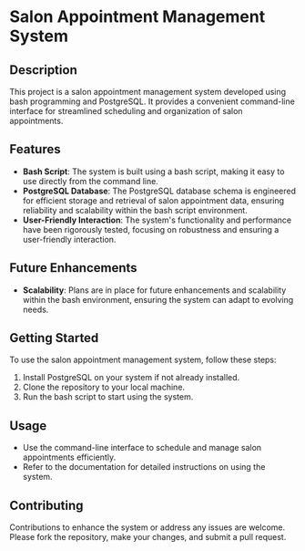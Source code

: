 

# Salon Appointment Management System

## Description
This project is a salon appointment management system developed using bash programming and PostgreSQL. It provides a convenient command-line interface for streamlined scheduling and organization of salon appointments.

## Features
- **Bash Script**: The system is built using a bash script, making it easy to use directly from the command line.
- **PostgreSQL Database**: The PostgreSQL database schema is engineered for efficient storage and retrieval of salon appointment data, ensuring reliability and scalability within the bash script environment.
- **User-Friendly Interaction**: The system's functionality and performance have been rigorously tested, focusing on robustness and ensuring a user-friendly interaction.
  
## Future Enhancements
- **Scalability**: Plans are in place for future enhancements and scalability within the bash environment, ensuring the system can adapt to evolving needs.

## Getting Started
To use the salon appointment management system, follow these steps:
1. Install PostgreSQL on your system if not already installed.
2. Clone the repository to your local machine.
3. Run the bash script to start using the system.

## Usage
- Use the command-line interface to schedule and manage salon appointments efficiently.
- Refer to the documentation for detailed instructions on using the system.

## Contributing
Contributions to enhance the system or address any issues are welcome. Please fork the repository, make your changes, and submit a pull request.


